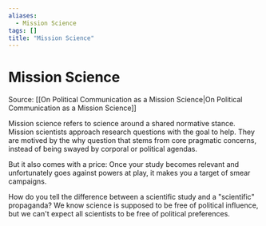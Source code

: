 ```yaml
---
aliases:
  - Mission Science
tags: []
title: "Mission Science"
---
```


# Mission Science

Source: [[On Political Communication as a Mission Science|On Political Communication as a Mission Science]]

Mission science refers to science around a shared normative stance. Mission scientists approach research questions with the goal to help. They are motived by the why question that stems from core pragmatic concerns, instead of being swayed by corporal or political agendas.

But it also comes with a price: Once your study becomes relevant and unfortunately goes against powers at play, it makes you a target of smear campaigns.

How do you tell the difference between a scientific study and a "scientific" propaganda? We know science is supposed to be free of political influence, but we can't expect all scientists to be free of political preferences.